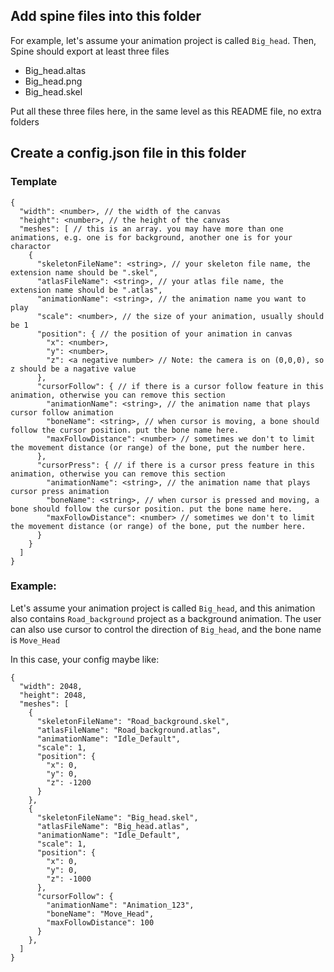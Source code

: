 ## Add spine files into this folder

For example, let's assume your animation project is called `Big_head`. Then, Spine should export at least three files

- Big_head.altas
- Big_head.png
- Big_head.skel

Put all these three files here, in the same level as this README file, no extra folders

## Create a config.json file in this folder

### Template

```
{
  "width": <number>, // the width of the canvas
  "height": <number>, // the height of the canvas
  "meshes": [ // this is an array. you may have more than one animations, e.g. one is for background, another one is for your charactor
    {
      "skeletonFileName": <string>, // your skeleton file name, the extension name should be ".skel",
      "atlasFileName": <string>, // your atlas file name, the extension name should be ".atlas",
      "animationName": <string>, // the animation name you want to play
      "scale": <number>, // the size of your animation, usually should be 1
      "position": { // the position of your animation in canvas
        "x": <number>,
        "y": <number>,
        "z": <a negative number> // Note: the camera is on (0,0,0), so z should be a nagative value
      },
      "cursorFollow": { // if there is a cursor follow feature in this animation, otherwise you can remove this section
        "animationName": <string>, // the animation name that plays cursor follow animation
        "boneName": <string>, // when cursor is moving, a bone should follow the cursor position. put the bone name here.
        "maxFollowDistance": <number> // sometimes we don't to limit the movement distance (or range) of the bone, put the number here.
      },
      "cursorPress": { // if there is a cursor press feature in this animation, otherwise you can remove this section
        "animationName": <string>, // the animation name that plays cursor press animation
        "boneName": <string>, // when cursor is pressed and moving, a bone should follow the cursor position. put the bone name here.
        "maxFollowDistance": <number> // sometimes we don't to limit the movement distance (or range) of the bone, put the number here.
      }
    }
  ]
}
```

### Example:

Let's assume your animation project is called `Big_head`, and this animation also contains `Road_background` project as a background animation.
The user can also use cursor to control the direction of `Big_head`, and the bone name is `Move_Head`

In this case, your config maybe like:

```
{
  "width": 2048,
  "height": 2048,
  "meshes": [
    {
      "skeletonFileName": "Road_background.skel",
      "atlasFileName": "Road_background.atlas",
      "animationName": "Idle_Default",
      "scale": 1,
      "position": {
        "x": 0,
        "y": 0,
        "z": -1200
      }
    },
    {
      "skeletonFileName": "Big_head.skel",
      "atlasFileName": "Big_head.atlas",
      "animationName": "Idle_Default",
      "scale": 1,
      "position": {
        "x": 0,
        "y": 0,
        "z": -1000
      },
      "cursorFollow": {
        "animationName": "Animation_123",
        "boneName": "Move_Head",
        "maxFollowDistance": 100
      }
    },
  ]
}

```
